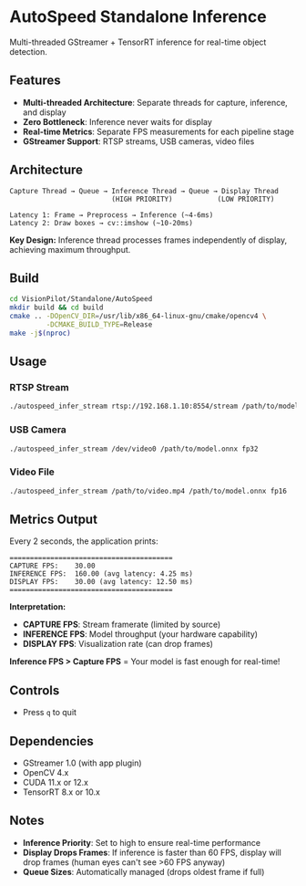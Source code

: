 # AutoSpeed Standalone Inference

Multi-threaded GStreamer + TensorRT inference for real-time object detection.

## Features

- **Multi-threaded Architecture**: Separate threads for capture, inference, and display
- **Zero Bottleneck**: Inference never waits for display
- **Real-time Metrics**: Separate FPS measurements for each pipeline stage
- **GStreamer Support**: RTSP streams, USB cameras, video files

## Architecture

```
Capture Thread → Queue → Inference Thread → Queue → Display Thread
                         (HIGH PRIORITY)           (LOW PRIORITY)
                         
Latency 1: Frame → Preprocess → Inference (~4-6ms)
Latency 2: Draw boxes → cv::imshow (~10-20ms)
```

**Key Design:** Inference thread processes frames independently of display, achieving maximum throughput.

## Build

```bash
cd VisionPilot/Standalone/AutoSpeed
mkdir build && cd build
cmake .. -DOpenCV_DIR=/usr/lib/x86_64-linux-gnu/cmake/opencv4 \
         -DCMAKE_BUILD_TYPE=Release
make -j$(nproc)
```

## Usage

### RTSP Stream
```bash
./autospeed_infer_stream rtsp://192.168.1.10:8554/stream /path/to/model.onnx fp16
```

### USB Camera
```bash
./autospeed_infer_stream /dev/video0 /path/to/model.onnx fp32
```

### Video File
```bash
./autospeed_infer_stream /path/to/video.mp4 /path/to/model.onnx fp16
```

## Metrics Output

Every 2 seconds, the application prints:

```
========================================
CAPTURE FPS:    30.00
INFERENCE FPS:  160.00 (avg latency: 4.25 ms)
DISPLAY FPS:    30.00 (avg latency: 12.50 ms)
========================================
```

**Interpretation:**
- **CAPTURE FPS**: Stream framerate (limited by source)
- **INFERENCE FPS**: Model throughput (your hardware capability)
- **DISPLAY FPS**: Visualization rate (can drop frames)

**Inference FPS > Capture FPS** = Your model is fast enough for real-time!

## Controls

- Press `q` to quit

## Dependencies

- GStreamer 1.0 (with app plugin)
- OpenCV 4.x
- CUDA 11.x or 12.x
- TensorRT 8.x or 10.x

## Notes

- **Inference Priority**: Set to high to ensure real-time performance
- **Display Drops Frames**: If inference is faster than 60 FPS, display will drop frames (human eyes can't see >60 FPS anyway)
- **Queue Sizes**: Automatically managed (drops oldest frame if full)


